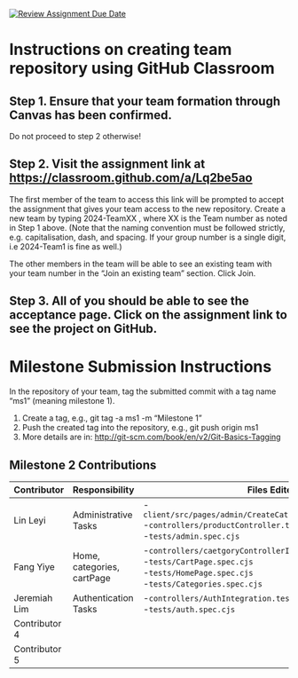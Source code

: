 [![Review Assignment Due Date](https://classroom.github.com/assets/deadline-readme-button-22041afd0340ce965d47ae6ef1cefeee28c7c493a6346c4f15d667ab976d596c.svg)](https://classroom.github.com/a/Lq2be5ao)
# Instructions on creating team repository using GitHub Classroom
## Step 1. Ensure that your team formation through Canvas has been confirmed.
Do not proceed to step 2 otherwise!

## Step 2. Visit the assignment link at https://classroom.github.com/a/Lq2be5ao
The first member of the team to access this link will be prompted to accept the assignment that gives your team access to the new repository.
Create a new team by typing 2024-TeamXX , where XX is the Team number as noted in Step 1 above. 
(Note that the naming convention must be followed strictly, e.g. capitalisation, dash, and spacing. 
If your group number is a single digit, i.e 2024-Team1 is fine as well.)

The other members in the team will be able to see an existing team with your team number in the “Join an existing team” section. Click Join.

## Step 3. All of you should be able to see the acceptance page. Click on the assignment link to see the project on GitHub.

# Milestone Submission Instructions
In the repository of your team, tag the submitted commit with a tag name “ms1” (meaning milestone 1). 
1. Create a tag, e.g., git tag -a ms1 -m “Milestone 1”
2. Push the created tag into the repository, e.g., git push origin ms1
3. More details are in: http://git-scm.com/book/en/v2/Git-Basics-Tagging

## Milestone 2 Contributions 
| Contributor   | Responsibility             | Files Edited               |
|---------------|----------------------------|-----------------------------|
| Lin Leyi      | Administrative Tasks       | -`client/src/pages/admin/CreateCategory.integration.test.js`<br>-`controllers/productController.test.js`<br>-`tests/admin.spec.cjs`                            |
| Fang Yiye     | Home, categories, cartPage | -`controllers/caetgoryControllerIntegration.test.js`<br>-`tests/CartPage.spec.cjs`<br>-`tests/HomePage.spec.cjs`<br>-`tests/Categories.spec.cjs`                            |
| Jeremiah Lim  | Authentication Tasks       | -`controllers/AuthIntegration.test.js`<br>-`tests/auth.spec.cjs`                            |
| Contributor 4 |                            |                             |
| Contributor 5 |                            |                             |
